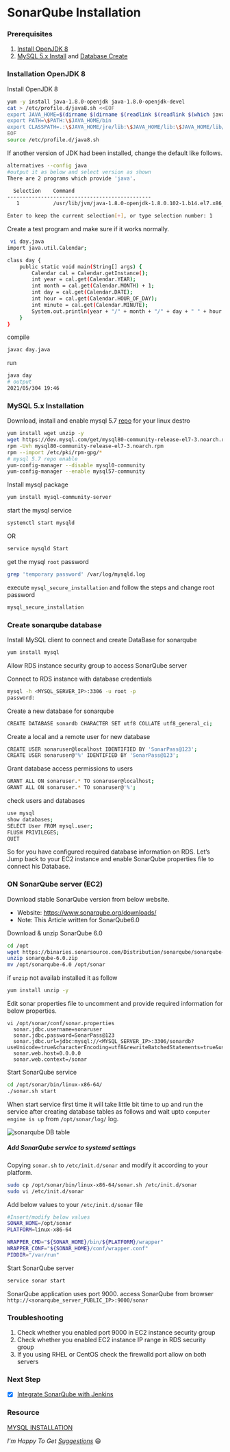 # SonarQube Installation

### Prerequisites
1. [Install OpenJDK 8](#openjdk8_install)
1. [MySQL 5.x Install](#mysql) and [Database Create](#database)

<a name="openjdk8_install"></a>
### Installation OpenJDK 8

Install OpenJDK 8
~~~sh
yum -y install java-1.8.0-openjdk java-1.8.0-openjdk-devel
cat > /etc/profile.d/java8.sh <<EOF
export JAVA_HOME=$(dirname $(dirname $(readlink $(readlink $(which javac)))))
export PATH=\$PATH:\$JAVA_HOME/bin
export CLASSPATH=.:\$JAVA_HOME/jre/lib:\$JAVA_HOME/lib:\$JAVA_HOME/lib/tools.jar
EOF
source /etc/profile.d/java8.sh
~~~
If another version of JDK had been installed, change the default like follows.
~~~sh
alternatives --config java
#output it as below and select version as shown
There are 2 programs which provide 'java'.

  Selection    Command
-----------------------------------------------
   1           /usr/lib/jvm/java-1.8.0-openjdk-1.8.0.102-1.b14.el7.x86_64/jre/bin/java

Enter to keep the current selection[+], or type selection number: 1
~~~
Create a test program and make sure if it works normally.
~~~sh
 vi day.java
import java.util.Calendar;

class day {
    public static void main(String[] args) {
        Calendar cal = Calendar.getInstance();
        int year = cal.get(Calendar.YEAR);
        int month = cal.get(Calendar.MONTH) + 1;
        int day = cal.get(Calendar.DATE);
        int hour = cal.get(Calendar.HOUR_OF_DAY);
        int minute = cal.get(Calendar.MINUTE);
        System.out.println(year + "/" + month + "/" + day + " " + hour + ":" + minute);
    }
}
~~~
compile
~~~sh
javac day.java
~~~
run
~~~sh
java day
# output
2021/05/304 19:46
~~~

<a name="mysql"></a>
### MySQL 5.x Installation
Download, install and enable mysql 5.7 [repo](https://dev.mysql.com/downloads/repo/yum/) for your linux destro
~~~sh
yum install wget unzip -y
wget https://dev.mysql.com/get/mysql80-community-release-el7-3.noarch.rpm
rpm -Uvh mysql80-community-release-el7-3.noarch.rpm
rpm --import /etc/pki/rpm-gpg/*
# mysql 5.7 repo enable
yum-config-manager --disable mysql0-community
yum-config-manager --enable mysql57-community
~~~
Install mysql package
~~~sh
yum install mysql-community-server
~~~
start the mysql service
~~~sh
systemctl start mysqld
~~~
OR
~~~sh
service mysqld Start
~~~
get the mysql `root` password
~~~sh
grep 'temporary password' /var/log/mysqld.log
~~~
execute `mysql_secure_installation` and follow the steps and change root password
~~~sh
mysql_secure_installation
~~~

<a name="database"></a>
### Create sonarqube database

Install MySQL client to connect and create DataBase for sonarqube
~~~sh
yum install mysql
~~~
Allow RDS instance security group to access SonarQube server

Connect to RDS instance with database credentials
~~~sh
mysql -h <MYSQL_SERVER_IP>:3306 -u root -p
password:
~~~
Create a new database for sonarqube
~~~sh
CREATE DATABASE sonardb CHARACTER SET utf8 COLLATE utf8_general_ci;
~~~
Create a local and a remote user for new database
~~~sh
CREATE USER sonaruser@localhost IDENTIFIED BY 'SonarPass@123';
CREATE USER sonaruser@'%' IDENTIFIED BY 'SonarPass@123';
~~~
Grant database access permissions to users
~~~sh
GRANT ALL ON sonaruser.* TO sonaruser@localhost;
GRANT ALL ON sonaruser.* TO sonaruser@'%';
~~~
check users and databases
~~~sh
use mysql
show databases;
SELECT User FROM mysql.user;
FLUSH PRIVILEGES;
QUIT
~~~

So for you have configured required database information on RDS. Let’s Jump back to your EC2 instance and enable SonarQube properties file to connect his Database.

### ON SonarQube server (EC2)
Download stable SonarQube version from below website.
- Website: https://www.sonarqube.org/downloads/
- Note: This Article written for SonarQube6.0  

Download & unzip SonarQube 6.0
~~~sh
cd /opt
wget https://binaries.sonarsource.com/Distribution/sonarqube/sonarqube-6.0.zip
unzip sonarqube-6.0.zip
mv /opt/sonarqube-6.0 /opt/sonar
~~~
if `unzip` not availab installed it as follow
~~~sh
yum install unzip -y
~~~
Edit sonar properties file to uncomment and provide required information for below properties.
~~~SH
vi /opt/sonar/conf/sonar.properties
  sonar.jdbc.username=sonaruser
  sonar.jdbc.password=SonarPass@123
  sonar.jdbc.url=jdbc:mysql://<MYSQL_SERVER_IP>:3306/sonardb?useUnicode=true&characterEncoding=utf8&rewriteBatchedStatements=true&useConfigs=maxPerformance&useSSL=false
  sonar.web.host=0.0.0.0
  sonar.web.context=/sonar
~~~
Start SonarQube service
~~~sh
cd /opt/sonar/bin/linux-x86-64/
./sonar.sh start
~~~
When start service first time it will take little bit time to up and run the service after creating database tables as follows and wait upto `computer engine is up` from `/opt/sonar/log/` log.

![sonarqube DB table](./img/sonarqube_first_start.png)

##### Add SonarQube service to systemd settings

Copying `sonar.sh` to `/etc/init.d/sonar` and modify it according to your platform.
~~~sh
sudo cp /opt/sonar/bin/linux-x86-64/sonar.sh /etc/init.d/sonar
sudo vi /etc/init.d/sonar
~~~
Add below values to your `/etc/init.d/sonar` file
~~~sh
#Insert/modify below values
SONAR_HOME=/opt/sonar
PLATFORM=linux-x86-64

WRAPPER_CMD="${SONAR_HOME}/bin/${PLATFORM}/wrapper"
WRAPPER_CONF="${SONAR_HOME}/conf/wrapper.conf"
PIDDIR="/var/run"
~~~
Start SonarQube server
~~~sh
service sonar start
~~~
SonarQube application uses port 9000. access SonarQube from browser
`http://<sonarqube_server_PUBLIC_IP>:9000/sonar`

###  Troubleshooting

1. Check whether you enabled port 9000 in EC2 instance security group
2. Check whether you enabled EC2 instance IP range in RDS security group
3. If you using RHEL or CentOS check the firewalld port allow on both servers

### Next Step
- [x] [Integrate SonarQube with Jenkins](./integrate_sonarqube_on_jenkins.md)

### Resource
[MYSQL INSTALLATION](https://dev.mysql.com/doc/mysql-installation-excerpt/5.7/en/)

_I'm Happy To Get [Suggestions](https://forms.gle/TbfdXQ5H3a3oSTjo6)_ :smile:

